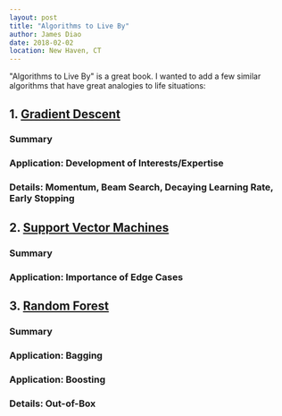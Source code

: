 ```yaml
---
layout: post
title: "Algorithms to Live By"
author: James Diao
date: 2018-02-02
location: New Haven, CT
---
```


"Algorithms to Live By" is a great book. I wanted to add a few similar algorithms that have great analogies to life situations: 

## 1. [Gradient Descent](ruder.io/optimizing-gradient-descent/index.html)

### Summary 

### Application: Development of Interests/Expertise

### Details: Momentum, Beam Search, Decaying Learning Rate, Early Stopping


## 2. [Support Vector Machines](https://medium.com/machine-learning-101/chapter-2-svm-support-vector-machine-theory-f0812effc72)

### Summary

### Application: Importance of Edge Cases

## 3. [Random Forest](https://medium.com/@Synced/how-random-forest-algorithm-works-in-machine-learning-3c0fe15b6674)

### Summary

### Application: Bagging

### Application: Boosting

### Details: Out-of-Box


